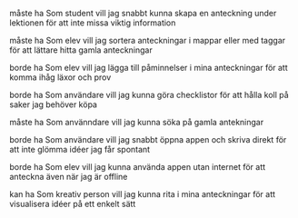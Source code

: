 måste ha
Som student
vill jag snabbt kunna skapa en anteckning under lektionen
för att inte missa viktig information

måste ha
Som elev
vill jag sortera anteckningar i mappar eller med taggar
för att lättare hitta gamla anteckningar

borde ha
Som elev
vill jag lägga till påminnelser i mina anteckningar
för att komma ihåg läxor och prov

borde ha
Som användare
vill jag kunna göra checklistor
för att hålla koll på saker jag behöver köpa

måste ha 
Som använndare vill jag kunna söka på gamla antekningar

borde ha 
Som användare
vill jag snabbt öppna appen och skriva direkt
för att inte glömma idéer jag får spontant

borde ha
Som elev
vill jag kunna använda appen utan internet
för att anteckna även när jag är offline

kan ha
Som kreativ person
vill jag kunna rita i mina anteckningar
för att visualisera idéer på ett enkelt sätt